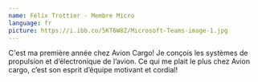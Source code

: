 ```yaml
---
name: Félix Trottier - Membre Micro
language: fr
picture: https://i.ibb.co/5KT6W8Z/Microsoft-Teams-image-1.jpg
---
```

C'est ma première année chez Avion Cargo! Je conçois les systèmes de propulsion et d’électronique de l’avion. Ce qui me plait le plus chez Avion cargo, c’est son esprit d’équipe motivant et cordial!